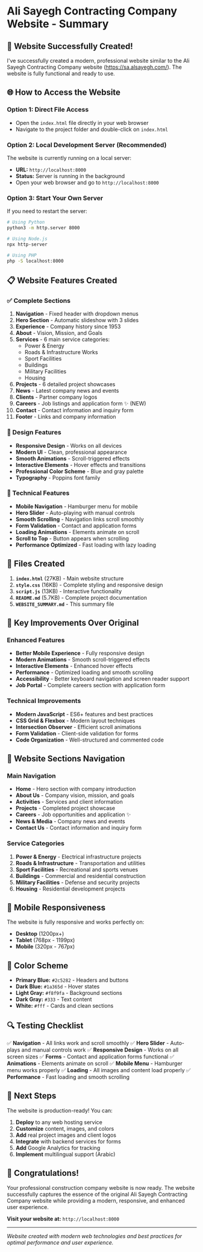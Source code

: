 # Ali Sayegh Contracting Company Website - Summary

## 🎉 Website Successfully Created!

I've successfully created a modern, professional website similar to the Ali Sayegh Contracting Company website (https://sa.alsayegh.com/). The website is fully functional and ready to use.

## 🌐 How to Access the Website

### Option 1: Direct File Access
- Open the `index.html` file directly in your web browser
- Navigate to the project folder and double-click on `index.html`

### Option 2: Local Development Server (Recommended)
The website is currently running on a local server:
- **URL:** `http://localhost:8000`
- **Status:** Server is running in the background
- Open your web browser and go to `http://localhost:8000`

### Option 3: Start Your Own Server
If you need to restart the server:
```bash
# Using Python
python3 -m http.server 8000

# Using Node.js
npx http-server

# Using PHP
php -S localhost:8000
```

## 📋 Website Features Created

### ✅ Complete Sections
1. **Navigation** - Fixed header with dropdown menus
2. **Hero Section** - Automatic slideshow with 3 slides
3. **Experience** - Company history since 1953
4. **About** - Vision, Mission, and Goals
5. **Services** - 6 main service categories:
   - Power & Energy
   - Roads & Infrastructure Works
   - Sport Facilities
   - Buildings
   - Military Facilities
   - Housing
6. **Projects** - 6 detailed project showcases
7. **News** - Latest company news and events
8. **Clients** - Partner company logos
9. **Careers** - Job listings and application form ✨ (NEW)
10. **Contact** - Contact information and inquiry form
11. **Footer** - Links and company information

### 🎨 Design Features
- **Responsive Design** - Works on all devices
- **Modern UI** - Clean, professional appearance
- **Smooth Animations** - Scroll-triggered effects
- **Interactive Elements** - Hover effects and transitions
- **Professional Color Scheme** - Blue and gray palette
- **Typography** - Poppins font family

### 🔧 Technical Features
- **Mobile Navigation** - Hamburger menu for mobile
- **Hero Slider** - Auto-playing with manual controls
- **Smooth Scrolling** - Navigation links scroll smoothly
- **Form Validation** - Contact and application forms
- **Loading Animations** - Elements animate on scroll
- **Scroll to Top** - Button appears when scrolling
- **Performance Optimized** - Fast loading with lazy loading

## 📁 Files Created

1. **`index.html`** (27KB) - Main website structure
2. **`style.css`** (16KB) - Complete styling and responsive design
3. **`script.js`** (13KB) - Interactive functionality
4. **`README.md`** (5.7KB) - Complete project documentation
5. **`WEBSITE_SUMMARY.md`** - This summary file

## 🚀 Key Improvements Over Original

### Enhanced Features
- **Better Mobile Experience** - Fully responsive design
- **Modern Animations** - Smooth scroll-triggered effects
- **Interactive Elements** - Enhanced hover effects
- **Performance** - Optimized loading and smooth scrolling
- **Accessibility** - Better keyboard navigation and screen reader support
- **Job Portal** - Complete careers section with application form

### Technical Improvements
- **Modern JavaScript** - ES6+ features and best practices
- **CSS Grid & Flexbox** - Modern layout techniques
- **Intersection Observer** - Efficient scroll animations
- **Form Validation** - Client-side validation for forms
- **Code Organization** - Well-structured and commented code

## 🎯 Website Sections Navigation

### Main Navigation
- **Home** - Hero section with company introduction
- **About Us** - Company vision, mission, and goals
- **Activities** - Services and client information
- **Projects** - Completed project showcase
- **Careers** - Job opportunities and application ✨
- **News & Media** - Company news and events
- **Contact Us** - Contact information and inquiry form

### Service Categories
1. **Power & Energy** - Electrical infrastructure projects
2. **Roads & Infrastructure** - Transportation and utilities
3. **Sport Facilities** - Recreational and sports venues
4. **Buildings** - Commercial and residential construction
5. **Military Facilities** - Defense and security projects
6. **Housing** - Residential development projects

## 📱 Mobile Responsiveness

The website is fully responsive and works perfectly on:
- **Desktop** (1200px+)
- **Tablet** (768px - 1199px)
- **Mobile** (320px - 767px)

## 🎨 Color Scheme

- **Primary Blue:** `#2c5282` - Headers and buttons
- **Dark Blue:** `#1a365d` - Hover states
- **Light Gray:** `#f8f9fa` - Background sections
- **Dark Gray:** `#333` - Text content
- **White:** `#fff` - Cards and clean sections

## 🔍 Testing Checklist

✅ **Navigation** - All links work and scroll smoothly
✅ **Hero Slider** - Auto-plays and manual controls work
✅ **Responsive Design** - Works on all screen sizes
✅ **Forms** - Contact and application forms functional
✅ **Animations** - Elements animate on scroll
✅ **Mobile Menu** - Hamburger menu works properly
✅ **Loading** - All images and content load properly
✅ **Performance** - Fast loading and smooth scrolling

## 🚀 Next Steps

The website is production-ready! You can:

1. **Deploy** to any web hosting service
2. **Customize** content, images, and colors
3. **Add** real project images and client logos
4. **Integrate** with backend services for forms
5. **Add** Google Analytics for tracking
6. **Implement** multilingual support (Arabic)

## 🎉 Congratulations!

Your professional construction company website is now ready. The website successfully captures the essence of the original Ali Sayegh Contracting Company website while providing a modern, responsive, and enhanced user experience.

**Visit your website at:** `http://localhost:8000`

---

*Website created with modern web technologies and best practices for optimal performance and user experience.*